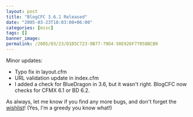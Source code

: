 ```yaml
---
layout: post
title: "BlogCFC 3.6.1 Released"
date: "2005-03-23T18:03:00+06:00"
categories: [misc]
tags: []
banner_image: 
permalink: /2005/03/23/D1D5C723-9B77-79D4-50E926F77058BCB9
---
```


Minor updates:

<ul>
<li>Typo fix in layout.cfm</li>
<li>URL validation update in index.cfm</li>
<li>I added a check for BlueDragon in 3.6, but it wasn't right. BlogCFC now checks for CFMX 6.1 or BD 6.2.</li>
</ul>

As always, let me know if you find any more bugs, and don't forget the <a href="http://www.amazon.com/o/registry/2TCL1D08EZEYE">wishlist</a>! (Yes, I'm a greedy you know what!)